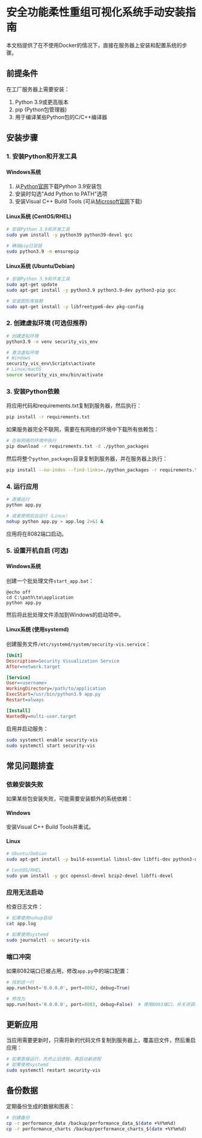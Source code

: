 # 安全功能柔性重组可视化系统手动安装指南

本文档提供了在不使用Docker的情况下，直接在服务器上安装和配置系统的步骤。

## 前提条件

在工厂服务器上需要安装：

1. Python 3.9或更高版本
2. pip (Python包管理器)
3. 用于编译某些Python包的C/C++编译器

## 安装步骤

### 1. 安装Python和开发工具

#### Windows系统

1. 从[Python官网](https://www.python.org/downloads/)下载Python 3.9安装包
2. 安装时勾选"Add Python to PATH"选项
3. 安装Visual C++ Build Tools (可从[Microsoft官网](https://visualstudio.microsoft.com/visual-cpp-build-tools/)下载)

#### Linux系统 (CentOS/RHEL)

```bash
# 安装Python 3.9和开发工具
sudo yum install -y python39 python39-devel gcc

# 确保pip已安装
sudo python3.9 -m ensurepip
```

#### Linux系统 (Ubuntu/Debian)

```bash
# 安装Python 3.9和开发工具
sudo apt-get update
sudo apt-get install -y python3.9 python3.9-dev python3-pip gcc

# 安装图形库依赖
sudo apt-get install -y libfreetype6-dev pkg-config
```

### 2. 创建虚拟环境 (可选但推荐)

```bash
# 创建虚拟环境
python3.9 -m venv security_vis_env

# 激活虚拟环境
# Windows
security_vis_env\Scripts\activate
# Linux/macOS
source security_vis_env/bin/activate
```

### 3. 安装Python依赖

将应用代码和requirements.txt复制到服务器，然后执行：

```bash
pip install -r requirements.txt
```

如果服务器完全不联网，需要在有网络的环境中下载所有依赖包：

```bash
# 在有网络的环境中执行
pip download -r requirements.txt -d ./python_packages
```

然后将整个`python_packages`目录复制到服务器，并在服务器上执行：

```bash
pip install --no-index --find-links=./python_packages -r requirements.txt
```

### 4. 运行应用

```bash
# 直接运行
python app.py

# 或者使用后台运行（Linux）
nohup python app.py > app.log 2>&1 &
```

应用将在8082端口启动。

### 5. 设置开机自启 (可选)

#### Windows系统

创建一个批处理文件`start_app.bat`：

```batch
@echo off
cd C:\path\to\application
python app.py
```

然后将此批处理文件添加到Windows的启动项中。

#### Linux系统 (使用systemd)

创建服务文件`/etc/systemd/system/security-vis.service`：

```ini
[Unit]
Description=Security Visualization Service
After=network.target

[Service]
User=<username>
WorkingDirectory=/path/to/application
ExecStart=/usr/bin/python3.9 app.py
Restart=always

[Install]
WantedBy=multi-user.target
```

启用并启动服务：

```bash
sudo systemctl enable security-vis
sudo systemctl start security-vis
```

## 常见问题排查

### 依赖安装失败

如果某些包安装失败，可能需要安装额外的系统依赖：

#### Windows

安装Visual C++ Build Tools并重试。

#### Linux

```bash
# Ubuntu/Debian
sudo apt-get install -y build-essential libssl-dev libffi-dev python3-dev

# CentOS/RHEL
sudo yum install -y gcc openssl-devel bzip2-devel libffi-devel
```

### 应用无法启动

检查日志文件：

```bash
# 如果使用nohup启动
cat app.log

# 如果使用systemd
sudo journalctl -u security-vis
```

### 端口冲突

如果8082端口已被占用，修改`app.py`中的端口配置：

```python
# 找到这一行
app.run(host='0.0.0.0', port=8082, debug=True)

# 修改为
app.run(host='0.0.0.0', port=8083, debug=False)  # 使用8083端口，并关闭调试模式
```

## 更新应用

当应用需要更新时，只需将新的代码文件复制到服务器上，覆盖旧文件，然后重启应用：

```bash
# 如果直接运行，先终止旧进程，再启动新进程
# 如果使用systemd
sudo systemctl restart security-vis
```

## 备份数据

定期备份生成的数据和图表：

```bash
# 创建备份
cp -r performance_data /backup/performance_data_$(date +%Y%m%d)
cp -r performance_charts /backup/performance_charts_$(date +%Y%m%d)
```

